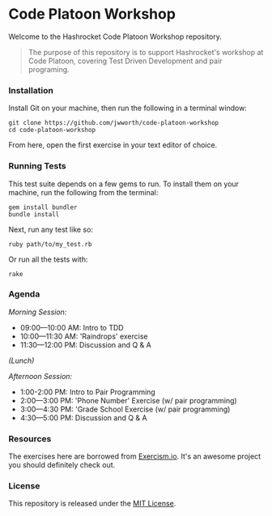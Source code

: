 # Code Platoon Workshop

Welcome to the Hashrocket Code Platoon Workshop repository.

> The purpose of this repository is to support Hashrocket's workshop at Code
> Platoon, covering Test Driven Development and pair programing.

### Installation

Install Git on your machine, then run the following in a terminal window:

```
git clone https://github.com/jwworth/code-platoon-workshop
cd code-platoon-workshop
```

From here, open the first exercise in your text editor of choice.

### Running Tests

This test suite depends on a few gems to run. To install them on your machine,
run the following from the terminal:

```
gem install bundler
bundle install
```

Next, run any test like so:

```
ruby path/to/my_test.rb
```

Or run all the tests with:

```
rake
```

### Agenda

*Morning Session:*

* 09:00—10:00 AM: Intro to TDD
* 10:00—11:30 AM: 'Raindrops' exercise
* 11:30—12:00 PM: Discussion and Q & A

*(Lunch)*

*Afternoon Session:*
* 1:00-2:00 PM: Intro to Pair Programming
* 2:00—3:00 PM: 'Phone Number' Exercise (w/ pair programming)
* 3:00—4:30 PM: 'Grade School Exercise (w/ pair programming)
* 4:30—5:00 PM: Discussion and Q & A

### Resources

The exercises here are borrowed from [Exercism.io](http://exercism.io/). It's
an awesome project you should definitely check out.

### License

This repository is released under the [MIT
License](http://www.opensource.org/licenses/MIT).
